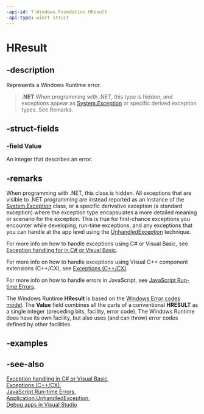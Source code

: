 ```yaml
---
-api-id: T:Windows.Foundation.HResult
-api-type: winrt struct
---
```


<!-- Structure syntax.
public struct HResult 
-->

# HResult

## -description
Represents a Windows Runtime error.

> **.NET**
> When programming with .NET, this type is hidden, and exceptions appear as [System.Exception](https://docs.microsoft.com/dotnet/api/system.exception?redirectedfrom=MSDN) or specific derived exception types. See Remarks.

## -struct-fields

### -field Value
An integer that describes an error.
    

## -remarks
When programming with .NET, this class is hidden. All exceptions that are visible to .NET programming are instead reported as an instance of the [System.Exception](https://docs.microsoft.com/dotnet/api/system.exception?redirectedfrom=MSDN) class, or a specific derivative exception (a standard exception) where the exception type encapsulates a more detailed meaning or scenario for the exception. This is true for first-chance exceptions you encounter while developing, run-time exceptions, and any exceptions that you can handle at the app level using the [UnhandledException](../windows.ui.xaml/application_unhandledexception.md) technique.

For more info on how to handle exceptions using C# or Visual Basic, see [Exception handling for  in C# or Visual Basic](https://docs.microsoft.com/previous-versions/windows/apps/dn532194(v=win.10)).

For more info on how to handle exceptions using Visual C++ component extensions (C++/CX), see [Exceptions (C++/CX)](https://docs.microsoft.com/cpp/cppcx/exceptions-c-cx).

For more info on how to handle errors in JavaScript, see [JavaScript Run-time Errors](https://docs.microsoft.com/scripting/javascript/reference/javascript-run-time-errors).


<!--The JS topic is just a lookup table but that is better than nothing?-->
The Windows Runtime  **HResult** is based on the [Windows Error codes model](https://docs.microsoft.com/openspecs/windows_protocols/ms-erref/1bc92ddf-b79e-413c-bbaa-99a5281a6c90). The **Value** field combines all the parts of a conventional **HRESULT** as a single integer (preceding bits, facility, error code). The Windows Runtime does have its own facility, but also uses (and can throw) error codes defined by other facilities.

## -examples

## -see-also
[Exception handling in C# or Visual Basic](https://docs.microsoft.com/previous-versions/windows/apps/dn532194(v=win.10)),  
[Exceptions (C++/CX)](https://docs.microsoft.com/cpp/cppcx/exceptions-c-cx),  
[JavaScript Run-time Errors](https://docs.microsoft.com/scripting/javascript/reference/javascript-run-time-errors),  
[Application.UnhandledException](../windows.ui.xaml/application_unhandledexception.md),  
[Debug apps in Visual Studio](https://docs.microsoft.com/visualstudio/debugger/debug-store-apps-in-visual-studio?view=vs-2015)
